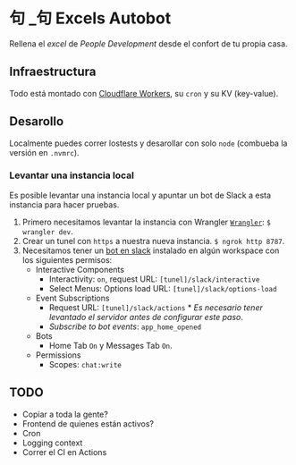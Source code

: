 # 句 \_句 Excels Autobot

Rellena el _excel_ de _People Development_ desde el confort de tu propia casa.

## Infraestructura

Todo está montado con [Cloudflare Workers](https://workers.cloudflare.com/), su `cron` y su KV (key-value).

## Desarollo

Localmente puedes correr lostests y desarollar con solo `node` (combueba la versión en `.nvmrc`).

### Levantar una instancia local

Es posible levantar una instancia local y apuntar un bot de Slack a esta instancia para hacer pruebas.

1. Primero necesitamos levantar la instancia con Wrangler [`Wrangler`](https://developers.cloudflare.com/workers/cli-wrangler/install-update): `$ wrangler dev`.
1. Crear un tunel con `https` a nuestra nueva instancia. `$ ngrok http 8787`.
1. Necesitamos tener un [bot en slack](https://api.slack.com/apps/) instalado en algún workspace con los siguientes permisos:
   - Interactive Components
     - Interactivity: `on`, request URL: `[tunel]/slack/interactive`
     - Select Menus: Options load URL: `[tunel]/slack/options-load`
   - Event Subscriptions
     - Request URL: `[tunel]/slack/actions` \* _Es necesario tener levantado el servidor antes de configurar este paso_.
     - _Subscribe to bot events_: `app_home_opened`
   - Bots
     - Home Tab `On` y Messages Tab `On`.
   - Permissions
     - Scopes: `chat:write`

## TODO

- Copiar a toda la gente?
- Frontend de quienes están activos?
- Cron
- Logging context
- Correr el CI en Actions
